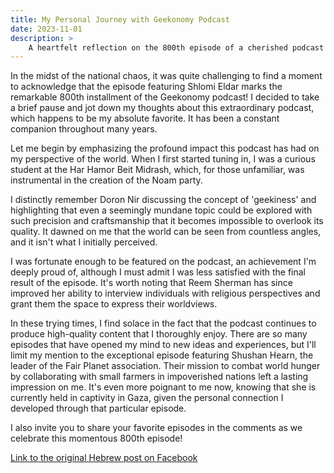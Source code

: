 ```yaml
---
title: My Personal Journey with Geekonomy Podcast
date: 2023-11-01
description: >
    A heartfelt reflection on the 800th episode of a cherished podcast Geekonomy, discussing its profound influence on my worldview and personal experiences.
---
```


In the midst of the national chaos, it was quite challenging to find a moment to acknowledge that the episode featuring Shlomi Eldar marks the remarkable 800th installment of the Geekonomy podcast!
I decided to take a brief pause and jot down my thoughts about this extraordinary podcast, which happens to be my absolute favorite. It has been a constant companion throughout many years.

Let me begin by emphasizing the profound impact this podcast has had on my perspective of the world. When I first started tuning in, I was a curious student at the Har Hamor Beit Midrash, which, for those unfamiliar, was instrumental in the creation of the Noam party.

I distinctly remember Doron Nir discussing the concept of 'geekiness' and highlighting that even a seemingly mundane topic could be explored with such precision and craftsmanship that it becomes impossible to overlook its quality. It dawned on me that the world can be seen from countless angles, and it isn't what I initially perceived.

I was fortunate enough to be featured on the podcast, an achievement I'm deeply proud of, although I must admit I was less satisfied with the final result of the episode. It's worth noting that Reem Sherman has since improved her ability to interview individuals with religious perspectives and grant them the space to express their worldviews.

In these trying times, I find solace in the fact that the podcast continues to produce high-quality content that I thoroughly enjoy. There are so many episodes that have opened my mind to new ideas and experiences, but I'll limit my mention to the exceptional episode featuring Shushan Hearn, the leader of the Fair Planet association. Their mission to combat world hunger by collaborating with small farmers in impoverished nations left a lasting impression on me. It's even more poignant to me now, knowing that she is currently held in captivity in Gaza, given the personal connection I developed through that particular episode.

I also invite you to share your favorite episodes in the comments as we celebrate this momentous 800th episode!

[Link to the original Hebrew post on Facebook](https://www.facebook.com/groups/geekonomydotnet/posts/3058864730915491/)